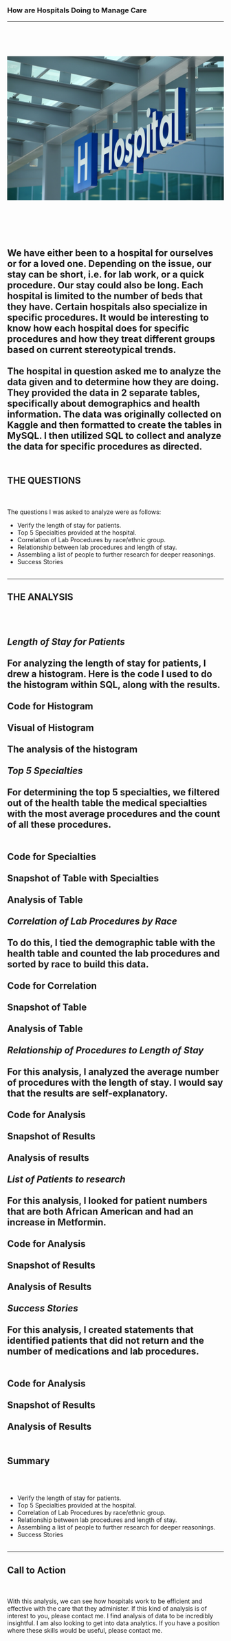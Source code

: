 ### How are Hospitals Doing to Manage Care
---
<br><br>
<img src="images/Hospital Image.jpg?raw=true"/>
<br><br>
---
<br><br>
We have either been to a hospital for ourselves or for a loved one.  Depending on the issue, our stay can be short, i.e. for lab work, or a quick procedure.  Our stay could also be long.  Each hospital is limited to the number of beds that they have.  Certain hospitals also specialize in specific procedures.  It would be interesting to know how each hospital does for specific procedures and how they treat different groups based on current stereotypical trends.
<br><br>
The hospital in question asked me to analyze the data given and to determine how they are doing.  They provided the data in 2 separate tables, specifically about demographics and health information. The data was originally collected on Kaggle and then formatted to create the tables in MySQL.  I then utilized SQL to collect and analyze the data for specific procedures as directed.
<br><br>
---
**THE QUESTIONS**
---
<br><br>
The questions I was asked to analyze were as follows:
- Verify the length of stay for patients.
- Top 5 Specialties provided at the hospital.
- Correlation of Lab Procedures by race/ethnic group.
- Relationship between lab procedures and length of stay.
- Assembling a list of people to further research for deeper reasonings.
- Success Stories 
<br><br>
---
**THE ANALYSIS**
---
<br><br>
_Length of Stay for Patients_
<br><br>
For analyzing the length of stay for patients, I drew a histogram.  Here is the code I used to do the histogram within SQL, along with the results.
<br><br>
Code for Histogram
<br><br>
Visual of Histogram
<br><br>
The analysis of the histogram
<br><br>
_Top 5 Specialties_
<br><br>
For determining the top 5 specialties, we filtered out of the health table the medical specialties with the most average procedures and the count of all these procedures.  
<br><br>
Code for Specialties
<br><br>
Snapshot of Table with Specialties
<br><br>
Analysis of Table
<br><br>
_Correlation of Lab Procedures by Race_
<br><br>
To do this, I tied the demographic table with the health table and counted the lab procedures and sorted by race to build this data.
<br><br>
Code for Correlation
<br><br>
Snapshot of Table
<br><br>
Analysis of Table
<br><br>
_Relationship of Procedures to Length of Stay_
<br><br>
For this analysis, I analyzed the average number of procedures with the length of stay.  I would say that the results are self-explanatory.
<br><br>
Code for Analysis
<br><br>
Snapshot of Results
<br><br>
Analysis of results
<br><br>
_List of Patients to research_
<br><br>
For this analysis, I looked for patient numbers that are both African American and had an increase in Metformin.
<br><br>
Code for Analysis
<br><br>
Snapshot of Results
<br><br>
Analysis of Results
<br><br>
_Success Stories_
<br><br>
For this analysis, I created statements that identified patients that did not return and the number of medications and lab procedures.  
<br><br>
Code for Analysis
<br><br>
Snapshot of Results
<br><br>
Analysis of Results
<br><br>
---
**Summary**
---
<br><br>
- Verify the length of stay for patients.
- Top 5 Specialties provided at the hospital.
- Correlation of Lab Procedures by race/ethnic group.
- Relationship between lab procedures and length of stay.
- Assembling a list of people to further research for deeper reasonings.
- Success Stories 
<br><br>
---
**Call to Action**
---
<br><br>
With this analysis, we can see how hospitals work to be efficient and effective with the care that they administer.  If this kind of analysis is of interest to you, please contact me.  I find analysis of data to be incredibly insightful.  I am also looking to get into data analytics.  If you have a position where these skills would be useful, please contact me.
